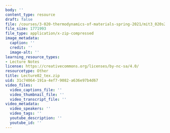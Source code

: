 ```yaml
---
body: ''
content_type: resource
draft: false
file: /courses/3-020-thermodynamics-of-materials-spring-2021/mit3_020s21_lecture02_tex.zip
file_size: 1771993
file_type: application/x-zip-compressed
image_metadata:
  caption: ''
  credit: ''
  image-alt: ''
learning_resource_types:
- Lecture Notes
license: https://creativecommons.org/licenses/by-nc-sa/4.0/
resourcetype: Other
title: Lecture02_tex.zip
uid: 31c74064-191a-4ef7-9082-a636e97b4d67
video_files:
  video_captions_file: ''
  video_thumbnail_file: ''
  video_transcript_file: ''
video_metadata:
  video_speakers: ''
  video_tags: ''
  youtube_description: ''
  youtube_id: ''
---
```

